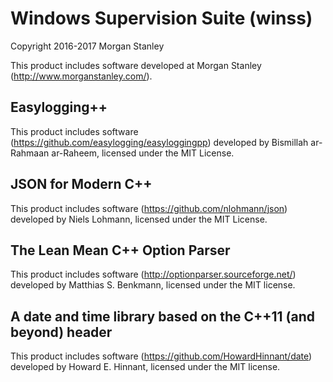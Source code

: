 # Windows Supervision Suite (winss)
Copyright 2016-2017 Morgan Stanley

This product includes software developed at Morgan Stanley
(http://www.morganstanley.com/).

## Easylogging++

This product includes software (https://github.com/easylogging/easyloggingpp)
developed by Bismillah ar-Rahmaan ar-Raheem, licensed under the MIT License.

## JSON for Modern C++

This product includes software (https://github.com/nlohmann/json)
developed by Niels Lohmann, licensed under the MIT License.

## The Lean Mean C++ Option Parser

This product includes software (http://optionparser.sourceforge.net/)
developed by Matthias S. Benkmann, licensed under the MIT license.

## A date and time library based on the C++11 (and beyond) <chrono> header

This product includes software (https://github.com/HowardHinnant/date)
developed by Howard E. Hinnant, licensed under the MIT license.
